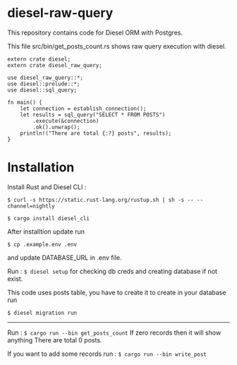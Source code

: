 # diesel-raw-query
This repository contains code for Diesel ORM with Postgres. 

This file src/bin/get_posts_count.rs shows raw query execution with diesel.

```rust,no_run
extern crate diesel;
extern crate diesel_raw_query;

use diesel_raw_query::*;
use diesel::prelude::*;
use diesel::sql_query;

fn main() {
    let connection = establish_connection();
    let results = sql_query("SELECT * FROM POSTS")
        .execute(&connection)
        .ok().unwrap();
    println!("There are total {:?} posts", results);
}

```


# Installation

Install Rust and Diesel CLI : 

`$ curl -s https://static.rust-lang.org/rustup.sh | sh -s -- --channel=nightly`

`$ cargo install diesel_cli`

After installtion update run

`$ cp .example.env .env`

and update DATABASE_URL in .env file.

Run : `$ diesel setup` for checking db creds and creating database if not exist.

This code uses posts table, you have to create it to create in your database run 

`$ diesel migration run`

---
Run : `$ cargo run --bin get_posts_count` If zero records then it will show anything There are total 0 posts.

If you want to add some records run : `$ cargo run --bin write_post`






